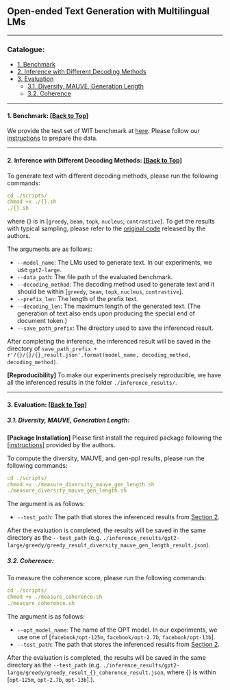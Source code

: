 ## Open-ended Text Generation with Multilingual LMs

****

<span id='all_catelogue'/>

### Catalogue:
* <a href='#benchmark'>1. Benchmark</a>
* <a href='#inference'>2. Inference with Different Decoding Methods</a>
* <a href='#evaluation'>3. Evaluation</a>
  * <a href='#diversity_mauve_gen_length'>3.1. Diversity, MAUVE, Generation Length</a>
  * <a href='#coherence'>3.2. Coherence</a>


****
<span id='benchmark'/>

#### 1. Benchmark: <a href='#all_catelogue'>[Back to Top]</a>
We provide the test set of WIT benchmark at [here](../../data/). Please follow our [instructions](../../data#1-wit-benchmark) to prepare the data.


****
<span id='inference'/>

#### 2. Inference with Different Decoding Methods: <a href='#all_catelogue'>[Back to Top]</a>

To generate text with different decoding methods, please run the following commands:
```yaml
cd ./scripts/
chmod +x ./{}.sh
./{}.sh
```
where {} is in [`greedy`, `beam`, `topk`, `nucleus`, `contrastive`]. To get the results with typical sampling, please refer to the [original code](https://github.com/cimeister/typical-sampling) released by the authors.

The arguments are as follows:
* `--model_name`: The LMs used to generate text. In our experiments, we use `gpt2-large`.
* `--data_path`: The file path of the evaluated benchmark.
* `--decoding_method`: The decoding method used to generate text and it should be within [`greedy`, `beam`, `topk`, `nucleus`, `contrastive`].
* `--prefix_len`: The length of the prefix text.
* `--decoding_len`: The maximum length of the generated text. (The generation of text also ends upon producing the special end of document token.)
* `--save_path_prefix`: The directory used to save the inferenced result.


After completing the inference, the inferenced result will be saved in the directory of `save_path_prefix + r'/{}/{}/{}_result.json'.format(model_name, decoding_method, decoding_method)`.

**[Reproducibility]** To make our experiments precisely reproducible, we have all the inferenced results in the folder `./inference_results/`.

****
<span id='evaluation'/>

#### 3. Evaluation: <a href='#all_catelogue'>[Back to Top]</a>

<span id='diversity_mauve_gen_length'/>

##### 3.1. Diversity, MAUVE, Generation Length: 

**[Package Installation]** Please first install the required package following the [[instructions]](https://github.com/krishnap25/mauve#installation) provided by the authors.

To compute the diversity, MAUVE, and gen-ppl results, please run the following commands:
```yaml
cd ./scripts/
chmod +x ./measure_diversity_mauve_gen_length.sh
./measure_diversity_mauve_gen_length.sh
```

The argument is as follows:
* `--test_path`: The path that stores the inferenced results from <a href='#inference'>Section 2</a>.

After the evaluation is completed, the results will be saved in the same directory as the `--test_path` (e.g. `./inference_results/gpt2-large/greedy/greedy_result_diversity_mauve_gen_length_result.json`).


<span id='coherence'/>

##### 3.2. Coherence: 

To measure the coherence score, please run the following commands:
```yaml
cd ./scripts/
chmod +x ./measure_coherence.sh
./measure_coherence.sh
```

The argument is as follows:
* `--opt_model_name`: The name of the OPT model. In our experiments, we use one of [`facebook/opt-125m`, `facebook/opt-2.7b`, `facebook/opt-13b`].
* `--test_path`: The path that stores the inferenced results from <a href='#inference'>Section 2</a>.

After the evaluation is completed, the results will be saved in the same directory as the `--test_path` (e.g. `./inference_results/gpt2-large/greedy/greedy_result_{}_coherence_result.json`, where {} is within [`opt-125m`, `opt-2.7b`, `opt-13b`].).






